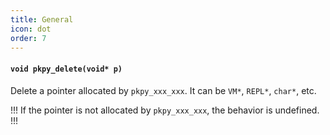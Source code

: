 ```yaml
---
title: General
icon: dot
order: 7
---
```

#### `void pkpy_delete(void* p)`

Delete a pointer allocated by `pkpy_xxx_xxx`.
It can be `VM*`, `REPL*`, `char*`, etc.

!!!
If the pointer is not allocated by `pkpy_xxx_xxx`, the behavior is undefined.
!!!
